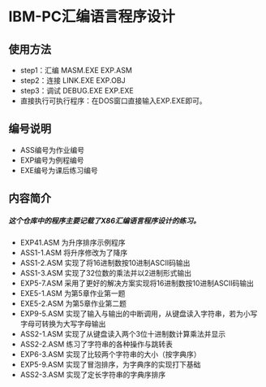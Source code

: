 # IBM-PC汇编语言程序设计

## 使用方法

* step1：汇编 MASM.EXE  EXP.ASM
* step2：连接 LINK.EXE  EXP.OBJ
* step3：调试 DEBUG.EXE  EXP.EXE
* 直接执行可执行程序：在DOS窗口直接输入EXP.EXE即可。

## 编号说明

- ASS编号为作业编号
- EXP编号为例程编号
- EXE编号为课后练习编号

## 内容简介

##### 这个仓库中的程序主要记载了X86汇编语言程序设计的练习。

* EXP41.ASM 为升序排序示例程序
* ASS1-1.ASM 将升序修改为了降序
* ASS1-2.ASM  实现了将16进制数按10进制ASCII码输出
* ASS1-3.ASM  实现了32位数的乘法并以2进制形式输出
* EXP5-7.ASM 采用了更好的解决方案实现将16进制数按10进制ASCII码输出
* EXE5-1.ASM 为第5章作业第一题
* EXE5-2.ASM 为第5章作业第二题
* EXP9-5.ASM 实现了输入与输出的中断调用，从键盘读入字符串，若为小写字母可转换为大写字母输出
* ASS2-1.ASM 实现了从键盘读入两个3位十进制数计算乘法并显示
* ASS2-2.ASM 练习了字符串的各种操作与跳转表
* EXP6-3.ASM 实现了比较两个字符串的大小（按字典序）
* EXP5-9.ASM 实现了冒泡排序，为字典序的实现打下基础
* ASS2-3.ASM 实现了定长字符串的字典序排序
